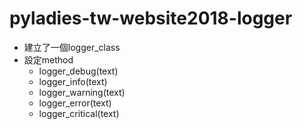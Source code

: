 # pyladies-tw-website2018-logger

- 建立了一個logger_class
- 設定method
    - logger_debug(text)
    - logger_info(text)
    - logger_warning(text)
    - logger_error(text)
    - logger_critical(text)